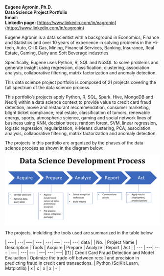 **Eugene Agronin, Ph.D.**<br/>
**Data Science Project Portfolio**<br/>
**Email:**<br/>
**LinkedIn page:** [https://www.linkedin.com/in/eagronin](https://www.linkedin.com/in/eagronin)

Eugene Agronin is a data scientist with a background in Economics, Finance and Statistics and over 10 years of experience in solving problems in the Hi-tech, Auto, Oil & Gas, Mining, Financial Services, Banking, Insurance, Real Estate, Gaming, Dairy and Soft Beverage industries.

Specifically, Eugene uses Python, R, SQL and NoSQL to solve problems and generate insight using regression, classification, clustering, association analysis, collaborative filtering, matrix factorization and anomaly detection. 

This data science project portfolio is composed of 21 projects covering the full spectrum of the data science process. 

This portfolio’s projects apply Python, R, SQL, Spark, Hive, MongoDB and Neo4j within a data science context to provide value to credit card fraud detection, movie and restaurant recommendation, consumer marketing, blight ticket compliance, real estate, classification of tumors, renewable energy, sports, atmospheric science, gaming and social network lines of business using KNN, decision trees, random forest, SVM, linear regression, logistic regression, regularization, K-Means clustering, PCA, association analysis, collaborative filtering, matrix factorization and anomaly detection. 

The projects in this portfolio are organized by the phases of the data science process as shown in the diagram below:

![](https://github.com/eagronin/portfolio/blob/master/data-science-process.png?raw=true)

The projects, inclulding the tools used are summarized in the table below

| --- | ---| --- | --- | ---| --- | ---| ---| data |
| No. | Project Name | Description | Tools | Acquire | Prepare | Analyze | Report | Act |
| --- | ---| --- | --- | ---| --- | ---| ---| ---|
|[1] | Credit Card Fraud Detection and Model Evaluation | Optimize the trade-off between recall and precision in predicting fraud in credit card transactions. | Python (SciKit Learn, Matplotlib) | x | x | x | x | - |


